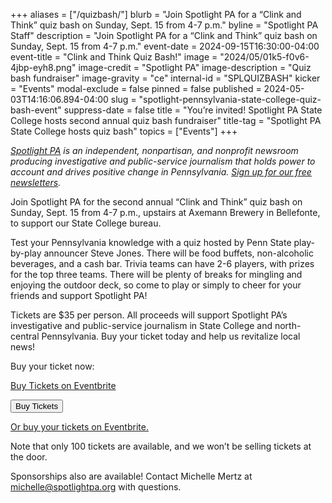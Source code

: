 +++
aliases = ["/quizbash/"]
blurb = "Join Spotlight PA for a “Clink and Think” quiz bash on Sunday, Sept. 15 from 4-7 p.m."
byline = "Spotlight PA Staff"
description = "Join Spotlight PA for a “Clink and Think” quiz bash on Sunday, Sept. 15 from 4-7 p.m."
event-date = 2024-09-15T16:30:00-04:00
event-title = "Clink and Think Quiz Bash!"
image = "2024/05/01k5-f0v6-4jbp-eyh8.png"
image-credit = "Spotlight PA"
image-description = "Quiz bash fundraiser"
image-gravity = "ce"
internal-id = "SPLQUIZBASH"
kicker = "Events"
modal-exclude = false
pinned = false
published = 2024-05-03T14:16:06.894-04:00
slug = "spotlight-pennsylvania-state-college-quiz-bash-event"
suppress-date = false
title = "You’re invited! Spotlight PA State College hosts second annual quiz bash fundraiser"
title-tag = "Spotlight PA State College hosts quiz bash"
topics = ["Events"]
+++

<a href="https://www.spotlightpa.org/"><em>Spotlight PA</em></a><em> is an independent, nonpartisan, and nonprofit newsroom producing investigative and public-service journalism that holds power to account and drives positive change in Pennsylvania. </em><a href="https://www.spotlightpa.org/newsletters"><em>Sign up for our free newsletters</em></a><em>.</em>

Join Spotlight PA for the second annual “Clink and Think” quiz bash on Sunday, Sept. 15 from 4-7 p.m., upstairs at Axemann Brewery in Bellefonte, to support our State College bureau.

Test your Pennsylvania knowledge with a quiz hosted by Penn State play-by-play announcer Steve Jones. There will be food buffets, non-alcoholic beverages, and a cash bar. Trivia teams can have 2-6 players, with prizes for the top three teams. There will be plenty of breaks for mingling and enjoying the outdoor deck, so come to play or simply to cheer for your friends and support Spotlight PA!

Tickets are $35 per person. All proceeds will support Spotlight PA’s investigative and public-service journalism in State College and north-central Pennsylvania. Buy your ticket today and help us revitalize local news!

Buy your ticket now:

<!-- Noscript content for added SEO -->
<noscript><a href="https://www.eventbrite.com/e/clink-and-think-quiz-bash-fundraiser-with-spotlight-pa-tickets-883522308007" rel="noopener noreferrer" target="_blank">Buy Tickets on Eventbrite</a></noscript>
<!-- You can customize this button any way you like -->
<button id="eventbrite-widget-modal-trigger-883522308007" type="button">Buy Tickets</button>


<script src="https://www.eventbrite.com/static/widgets/eb_widgets.js"></script>


<script type="text/javascript">
var exampleCallback = function() {
console.log('Order complete!');
};


window.EBWidgets.createWidget({
widgetType: 'checkout',
eventId: '883522308007',
modal: true,
modalTriggerElementId: 'eventbrite-widget-modal-trigger-883522308007',
onOrderComplete: exampleCallback
});
</script>

<a href="https://www.eventbrite.com/e/clink-and-think-quiz-bash-fundraiser-with-spotlight-pa-tickets-883522308007?aff=oddtdtcreator">Or buy your tickets on Eventbrite.</a>

Note that only 100 tickets are available, and we won’t be selling tickets at the door.

Sponsorships also are available! Contact Michelle Mertz at <a href="mailto:michelle@spotlightpa.org">michelle@spotlightpa.org</a> with questions.


